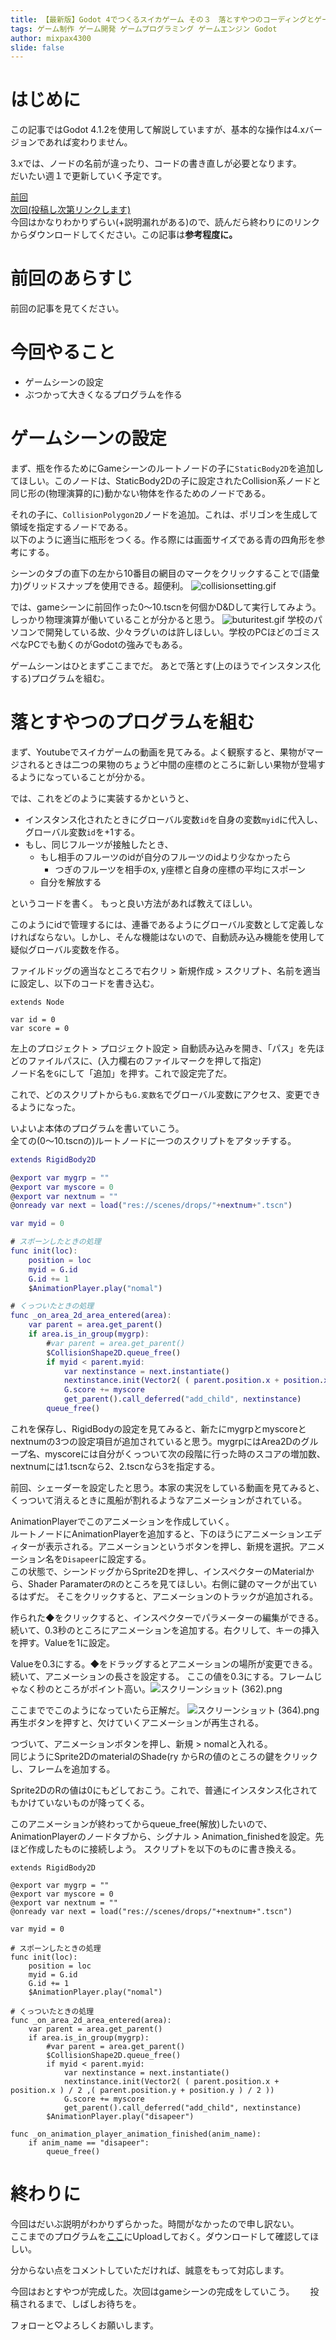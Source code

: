 ```yaml
---
title: 【最新版】Godot 4でつくるスイカゲーム その３　落とすやつのコーディングとゲームシーンの設定
tags: ゲーム制作 ゲーム開発 ゲームプログラミング ゲームエンジン Godot
author: mixpax4300
slide: false
---
```

# はじめに
この記事ではGodot 4.1.2を使用して解説していますが、基本的な操作は4.xバージョンであれば変わりません。  

3.xでは、ノードの名前が違ったり、コードの書き直しが必要となります。  
だいたい週１で更新していく予定です。  

[前回](https://qiita.com/mixpax4300/items/6f7d62dd71f224263ba2)  
[次回(投稿し次第リンクします)]()  
今回はかなりわかりずらい(+説明漏れがある)ので、読んだら終わりにのリンクからダウンロードしてください。この記事は**参考程度に。**
# 前回のあらすじ
前回の記事を見てください。  
# 今回やること
- ゲームシーンの設定
- ぶつかって大きくなるプログラムを作る
# ゲームシーンの設定
まず、瓶を作るためにGameシーンのルートノードの子に`StaticBody2D`を追加してほしい。このノードは、StaticBody2Dの子に設定されたCollision系ノードと同じ形の(物理演算的に)動かない物体を作るためのノードである。  

それの子に、`CollisionPolygon2D`ノードを追加。これは、ポリゴンを生成して領域を指定するノードである。  
以下のように適当に瓶形をつくる。作る際には画面サイズである青の四角形を参考にする。  

シーンのタブの直下の左から10番目の網目のマークをクリックすることで(語彙力)グリッドスナップを使用できる。超便利。
![collisionsetting.gif](https://qiita-image-store.s3.ap-northeast-1.amazonaws.com/0/3082992/6f8120cc-8e8e-97ff-aad4-364ce09eca91.gif)

では、gameシーンに前回作った0～10.tscnを何個かD&Dして実行してみよう。しっかり物理演算が働いていることが分かると思う。
![buturitest.gif](https://qiita-image-store.s3.ap-northeast-1.amazonaws.com/0/3082992/4dd9edc8-f63e-5606-b327-2da8ab8d5861.gif)
学校のパソコンで開発している故、少々ラグいのは許しほしい。学校のPCほどのゴミスぺなPCでも動くのがGodotの強みでもある。

ゲームシーンはひとまずここまでだ。
あとで落とす(上のほうでインスタンス化する)プログラムを組む。

# 落とすやつのプログラムを組む
まず、Youtubeでスイカゲームの動画を見てみる。よく観察すると、果物がマージされるときは二つの果物のちょうど中間の座標のところに新しい果物が登場するようになっていることが分かる。  

では、これをどのように実装するかというと、
- インスタンス化されたときにグローバル変数`id`を自身の変数`myid`に代入し、グローバル変数`id`を+1する。
- もし、同じフルーツが接触したとき、
	- もし相手のフルーツのidが自分のフルーツのidより少なかったら
		- つぎのフルーツを相手のx, y座標と自身の座標の平均にスポーン
	- 自分を解放する

というコードを書く。
もっと良い方法があれば教えてほしい。  

このようにidで管理するには、連番であるようにグローバル変数として定義しなければならない。しかし、そんな機能はないので、自動読み込み機能を使用して疑似グローバル変数を作る。  

ファイルドッグの適当なところで右クリ > 新規作成 > スクリプト、名前を適当に設定し、以下のコードを書き込む。
```GDScript
extends Node

var id = 0
var score = 0
```
左上のプロジェクト > プロジェクト設定 > 自動読み込みを開き、「パス」を先ほどのファイルパスに、(入力欄右のファイルマークを押して指定)  
ノード名を`G`にして「追加」を押す。これで設定完了だ。	  

これで、どのスクリプトからも`G.変数名`でグローバル変数にアクセス、変更できるようになった。  

いよいよ本体のプログラムを書いていこう。  
全ての(0～10.tscnの)ルートノードに一つのスクリプトをアタッチする。

```GDScript:drops.gd
extends RigidBody2D

@export var mygrp = ""
@export var myscore = 0
@export var nextnum = ""
@onready var next = load("res://scenes/drops/"+nextnum+".tscn")

var myid = 0

# スポーンしたときの処理
func init(loc):
	position = loc
	myid = G.id
	G.id += 1
	$AnimationPlayer.play("nomal")

# くっついたときの処理
func _on_area_2d_area_entered(area):
	var parent = area.get_parent()
	if area.is_in_group(mygrp):
		#var parent = area.get_parent()
		$CollisionShape2D.queue_free()
		if myid < parent.myid:
			var nextinstance = next.instantiate()
			nextinstance.init(Vector2( ( parent.position.x + position.x ) / 2 ,( parent.position.y + position.y ) / 2 ))
			G.score += myscore
			get_parent().call_deferred("add_child", nextinstance)
		queue_free()
```
これを保存し、RigidBodyの設定を見てみると、新たにmygrpとmyscoreとnextnumの3つの設定項目が追加されていると思う。mygrpにはArea2Dのグループ名、myscoreには自分がくっついて次の段階に行った時のスコアの増加数、nextnumには1.tscnなら2、2.tscnなら3を指定する。  

前回、シェーダーを設定したと思う。本家の実況をしている動画を見てみると、くっついて消えるときに風船が割れるようなアニメーションがされている。  

AnimationPlayerでこのアニメーションを作成していく。  
ルートノードにAnimationPlayerを追加すると、下のほうにアニメーションエディターが表示される。アニメーションというボタンを押し、新規を選択。アニメーション名を`Disapeer`に設定する。  
この状態で、シーンドッグからSprite2Dを押し、インスペクターのMaterialから、Shader Paramaterの`R`のところを見てほしい。右側に鍵のマークが出ているはずだ。  そこをクリックすると、アニメーションのトラックが追加される。  

作られた◆をクリックすると、インスペクターでパラメーターの編集ができる。  
続いて、0.3秒のところにアニメーションを追加する。右クリして、キーの挿入を押す。Valueを1に設定。  

Valueを0.3にする。◆をドラッグするとアニメーションの場所が変更できる。  
続いて、アニメーションの長さを設定する。  ここの値を0.3にする。フレームじゃなく秒のところがポイント高い。![スクリーンショット (362).png](https://qiita-image-store.s3.ap-northeast-1.amazonaws.com/0/3082992/6d207005-0b70-e3f5-355f-a6ae89c18070.png)

ここまででこのようになっていたら正解だ。
![スクリーンショット (364).png](https://qiita-image-store.s3.ap-northeast-1.amazonaws.com/0/3082992/4636c005-a94e-0335-24a9-61360bd27869.png)
再生ボタンを押すと、欠けていくアニメーションが再生される。  

つづいて、アニメーションボタンを押し、新規 > nomalと入れる。  
同じようにSprite2DのmaterialのShade(ry からRの値のところの鍵をクリックし、フレームを追加する。

Sprite2DのRの値は0にもどしておこう。これで、普通にインスタンス化されてもかけていないものが降ってくる。  

このアニメーションが終わってからqueue_free(解放)したいので、AnimationPlayerのノードタブから、シグナル > Animation_finishedを設定。先ほど作成したものに接続しよう。
スクリプトを以下のものに書き換える。  
```GDScript
extends RigidBody2D

@export var mygrp = ""
@export var myscore = 0
@export var nextnum = ""
@onready var next = load("res://scenes/drops/"+nextnum+".tscn")

var myid = 0

# スポーンしたときの処理
func init(loc):
	position = loc
	myid = G.id
	G.id += 1
	$AnimationPlayer.play("nomal")

# くっついたときの処理
func _on_area_2d_area_entered(area):
	var parent = area.get_parent()
	if area.is_in_group(mygrp):
		#var parent = area.get_parent()
		$CollisionShape2D.queue_free()
		if myid < parent.myid:
			var nextinstance = next.instantiate()
			nextinstance.init(Vector2( ( parent.position.x + position.x ) / 2 ,( parent.position.y + position.y ) / 2 ))
			G.score += myscore
			get_parent().call_deferred("add_child", nextinstance)
		$AnimationPlayer.play("disapeer")

func _on_animation_player_animation_finished(anim_name):
	if anim_name == "disapeer":
		queue_free()
```

# 終わりに
今回はだいぶ説明がわかりずらかった。時間がなかったので申し訳ない。  
ここまでのプログラムを[ここ](https://drive.google.com/file/d/1lf1544FrppwUVws_SKL8IIAP6iGBvpE2/view?usp=sharing)にUploadしておく。ダウンロードして確認してほしい。  

分からない点をコメントしていただければ、誠意をもって対応します。  

今回はおとすやつが完成した。次回はgameシーンの完成をしていこう。　　
投稿されるまで、しばしお待ちを。　　

フォローと♡よろしくお願いします。

